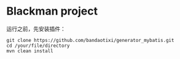 # Blackman project

运行之前，先安装插件：
```$xslt
git clone https://github.com/bandaotixi/generator_mybatis.git
cd /your/file/directory
mvn clean install
```

